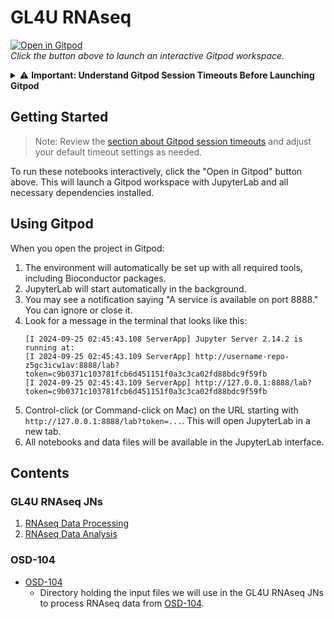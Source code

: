 # GL4U RNAseq

[![Open in Gitpod](https://gitpod.io/button/open-in-gitpod.svg)](https://gitpod.io/#https://github.com/nasa/GeneLab-Training/tree/GL4U_RNAseq_2024)  
*Click the button above to launch an interactive Gitpod workspace.*

<details id="understanding-gitpod-session-timeouts">
  <summary>⚠️ <strong>Important: Understand Gitpod Session Timeouts Before Launching Gitpod</strong></summary>

By default, Gitpod workspaces have an inactivity timeout of **30 minutes**. If there is no user input during this time, your workspace will stop. Additionally, if you close the Gitpod editor tab (but leave JupyterLab open), the timeout reduces to **5 minutes**. 

To avoid unexpected disconnections:

- **Keep both the Gitpod editor and JupyterLab tabs open while working.**

You can adjust your timeout settings (default: 30 minutes) in your [Gitpod User Preferences](https://gitpod.io/user/preferences).

</details>  

## Getting Started

> Note: Review the [section about Gitpod session timeouts](#understanding-gitpod-session-timeouts) and adjust your default timeout settings as needed.

To run these notebooks interactively, click the "Open in Gitpod" button above. This will launch a Gitpod workspace with JupyterLab and all necessary dependencies installed.

## Using Gitpod

When you open the project in Gitpod:

1. The environment will automatically be set up with all required tools, including Bioconductor packages.
2. JupyterLab will start automatically in the background.
3. You may see a notification saying "A service is available on port 8888." You can ignore or close it.
4. Look for a message in the terminal that looks like this:
   ```
   [I 2024-09-25 02:45:43.108 ServerApp] Jupyter Server 2.14.2 is running at:
   [I 2024-09-25 02:45:43.109 ServerApp] http://username-repo-z5gc3icw1av:8888/lab?token=c9b0371c103781fcb6d451151f0a3c3ca02fd88bdc9f59fb
   [I 2024-09-25 02:45:43.109 ServerApp] http://127.0.0.1:8888/lab?token=c9b0371c103781fcb6d451151f0a3c3ca02fd88bdc9f59fb
   ```
5. Control-click (or Command-click on Mac) on the URL starting with `http://127.0.0.1:8888/lab?token=...`. This will open JupyterLab in a new tab.
6. All notebooks and data files will be available in the JupyterLab interface.

## Contents

### GL4U RNAseq JNs
1. [RNAseq Data Processing](GL4U_RNAseq_JNs/01-RNAseq_processing.ipynb)
2. [RNAseq Data Analysis](GL4U_RNAseq_JNs/02-RNAseq_analysis.ipynb)

### OSD-104
* [OSD-104](OSD-104)
  - Directory holding the input files we will use in the GL4U RNAseq JNs to process RNAseq data from [OSD-104](https://osdr.nasa.gov/bio/repo/data/studies/OSD-104).